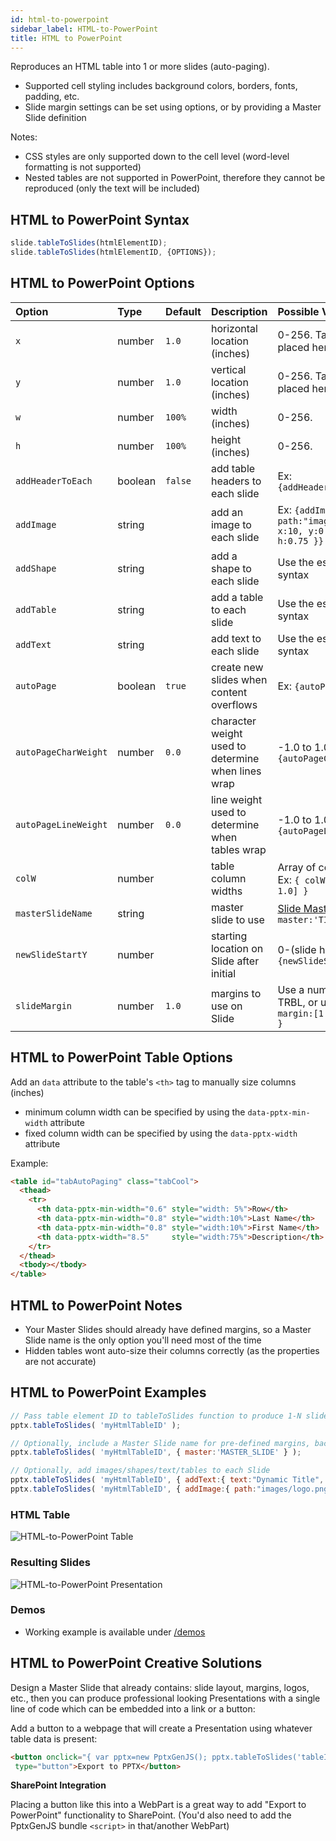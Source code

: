 ```yaml
---
id: html-to-powerpoint
sidebar_label: HTML-to-PowerPoint
title: HTML to PowerPoint
---
```


Reproduces an HTML table into 1 or more slides (auto-paging).
- Supported cell styling includes background colors, borders, fonts, padding, etc.
- Slide margin settings can be set using options, or by providing a Master Slide definition

Notes:
- CSS styles are only supported down to the cell level (word-level formatting is not supported)
- Nested tables are not supported in PowerPoint, therefore they cannot be reproduced (only the text will be included)

## HTML to PowerPoint Syntax
```javascript
slide.tableToSlides(htmlElementID);
slide.tableToSlides(htmlElementID, {OPTIONS});
```

## HTML to PowerPoint Options
| Option               | Type    | Default | Description                     | Possible Values  |
| :------------------- | :------ | :------ | :------------------------------ | :--------------------------------------------- |
| `x`                  | number  | `1.0`   | horizontal location (inches)    | 0-256. Table will be placed here on each Slide |
| `y`                  | number  | `1.0`   | vertical location (inches)      | 0-256. Table will be placed here on each Slide |
| `w`                  | number  | `100%`  | width (inches)                  | 0-256.        |
| `h`                  | number  | `100%`  | height (inches)                 | 0-256.        |
| `addHeaderToEach`    | boolean | `false` | add table headers to each slide | Ex: `{addHeaderToEach:true}`   |
| `addImage`           | string  |         | add an image to each slide      | Ex: `{addImage:{ path:"images/logo.png", x:10, y:0.5, w:1.2, h:0.75 }}` |
| `addShape`           | string  |         | add a shape to each slide       | Use the established syntax   |
| `addTable`           | string  |         | add a table to each slide       | Use the established syntax   |
| `addText`            | string  |         | add text to each slide          | Use the established syntax   |
| `autoPage`           | boolean | `true`  | create new slides when content overflows | Ex: `{autoPage:false}`   |
| `autoPageCharWeight` | number  | `0.0`   | character weight used to determine when lines wrap | -1.0 to 1.0. Ex: `{autoPageCharWeight:0.5}` |
| `autoPageLineWeight` | number  | `0.0`   | line weight used to determine when tables wrap | -1.0 to 1.0. Ex: `{autoPageLineWeight:0.5}` |
| `colW`               | number  |         | table column widths             | Array of column widths. Ex: `{ colW: [2.0, 3.0, 1.0] }` |
| `masterSlideName`    | string  |         | master slide to use             | [Slide Masters](#slide-masters) name. Ex: `{ master:'TITLE_SLIDE' }` |
| `newSlideStartY`     | number  |         | starting location on Slide after initial | 0-(slide height). Ex: `{newSlideStartY:0.5}` |
| `slideMargin`        | number  | `1.0`   | margins to use on Slide         | Use a number for same TRBL, or use array. Ex: `{ margin:[1.0,0.5,1.0,0.5] }`

## HTML to PowerPoint Table Options
Add an `data` attribute to the table's `<th>` tag to manually size columns (inches)
* minimum column width can be specified by using the `data-pptx-min-width` attribute
* fixed column width can be specified by using the `data-pptx-width` attribute

Example:
```HTML
<table id="tabAutoPaging" class="tabCool">
  <thead>
    <tr>
      <th data-pptx-min-width="0.6" style="width: 5%">Row</th>
      <th data-pptx-min-width="0.8" style="width:10%">Last Name</th>
      <th data-pptx-min-width="0.8" style="width:10%">First Name</th>
      <th data-pptx-width="8.5"     style="width:75%">Description</th>
    </tr>
  </thead>
  <tbody></tbody>
</table>
```

## HTML to PowerPoint Notes
* Your Master Slides should already have defined margins, so a Master Slide name is the only option you'll need most of the time
* Hidden tables wont auto-size their columns correctly (as the properties are not accurate)

## HTML to PowerPoint Examples
```javascript
// Pass table element ID to tableToSlides function to produce 1-N slides
pptx.tableToSlides( 'myHtmlTableID' );

// Optionally, include a Master Slide name for pre-defined margins, background, logo, etc.
pptx.tableToSlides( 'myHtmlTableID', { master:'MASTER_SLIDE' } );

// Optionally, add images/shapes/text/tables to each Slide
pptx.tableToSlides( 'myHtmlTableID', { addText:{ text:"Dynamic Title", options:{x:1, y:0.5, color:'0088CC'} } } );
pptx.tableToSlides( 'myHtmlTableID', { addImage:{ path:"images/logo.png", x:10, y:0.5, w:1.2, h:0.75 } } );
```

### HTML Table
![HTML-to-PowerPoint Table](/PptxGenJS/docs/assets/ex-html-to-powerpoint-1.png)

### Resulting Slides
![HTML-to-PowerPoint Presentation](/PptxGenJS/docs/assets/ex-html-to-powerpoint-2.png)

### Demos
- Working example is available under [/demos](https://github.com/gitbrent/PptxGenJS/tree/master/demos)


## HTML to PowerPoint Creative Solutions
Design a Master Slide that already contains: slide layout, margins, logos, etc., then you can produce
professional looking Presentations with a single line of code which can be embedded into a link or a button:

Add a button to a webpage that will create a Presentation using whatever table data is present:
```html
<button onclick="{ var pptx=new PptxGenJS(); pptx.tableToSlides('tableId'); pptx.writeFile(); }"
 type="button">Export to PPTX</button>
```

**SharePoint Integration**

Placing a button like this into a WebPart is a great way to add "Export to PowerPoint" functionality
to SharePoint. (You'd also need to add the PptxGenJS bundle `<script>` in that/another WebPart)

